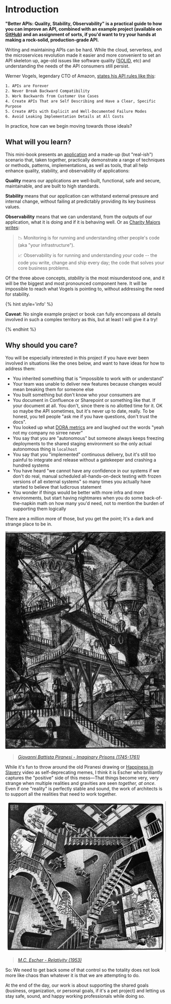 # Introduction

**"Better APIs: Quality, Stability, Observability" is a practical guide to how you can improve an API, combined with an example project (available on [GitHub](https://github.com/mikaelvesavuori/better-apis-workshop)) and an assignment of sorts, if you'd want to try your hands at making a rock-solid, production-grade API.**

Writing and maintaining APIs can be hard. While the cloud, serverless, and the microservices revolution made it easier and more convenient to set an API skeleton up, age-old issues like software quality ([SOLID](https://stackoverflow.blog/2021/11/01/why-solid-principles-are-still-the-foundation-for-modern-software-architecture/), etc) and understanding the needs of the API consumers still persist.

Werner Vogels, legendary CTO of Amazon, [states his API rules like this](https://www.youtube.com/watch?app=desktop&v=8_Xs8Ik0h1w):

```
1. APIs are Forever
2. Never Break Backward Compatibility
3. Work Backwards from Customer Use Cases
4. Create APIs That are Self Describing and Have a Clear, Specific Purpose
5. Create APIs with Explicit and Well-Documented Failure Modes
6. Avoid Leaking Implementation Details at All Costs
```

In practice, how can we begin moving towards those ideals?

## What will you learn?

This mini-book presents an [application](https://github.com/mikaelvesavuori/better-apis-workshop) and a made-up (but "real-ish") scenario that, taken together, practically demonstrate a range of techniques or methods, patterns, implementations, as well as tools, that all help enhance quality, stability, and observability of applications:

**Quality** means our applications are well-built, functional, safe and secure, maintainable, and are built to high standards.

**Stability** means that our application can withstand external pressure and internal change, without failing at predictably providing its key business values.

**Observability** means that we can understand, from the outputs of our application, what it is doing and if it is behaving well. Or as [Charity Majors writes](https://twitter.com/mipsytipsy/status/1305398051842871297):

> 📉 Monitoring is for running and understanding other people's code (aka "your infrastructure").
>
> 📈 Observability is for running and understanding _your_ code -- the code you write, change and ship every day; the code that solves your core business problems.

Of the three above concepts, _stability_ is the most misunderstood one, and it will be the biggest and most pronounced component here. It will be impossible to reach what Vogels is pointing to, without addressing the need for stability.

{% hint style='info' %}

**Caveat**: No single example project or book can fully encompass all details involved in such a complex territory as this, but at least I will give it a try!

{% endhint %}

## Why should you care?

You will be especially interested in this project if you have ever been involved in situations like the ones below, and want to have ideas for how to address them:

- You inherited something that is "impossible to work with or understand"
- Your team was unable to deliver new features because changes would mean breaking them for someone else
- You built something but don't know who your consumers are
- You document in Confluence or Sharepoint or something like that. If your document at all. You don't, since there is no allotted time for it. OK so maybe the API sometimes, but it's never up to date, really. To be honest, you tell people "ask me if you have questions, don't trust the docs".
- You looked up what [DORA metrics](https://cloud.google.com/blog/products/devops-sre/using-the-four-keys-to-measure-your-devops-performance) are and laughed out the words "yeah not my company no sirree never"
- You say that you are "autonomous" but someone always keeps freezing deployments to the shared staging environment so the only actual autonomous thing is `localhost`
- You say that you "implemented" continuous delivery, but it's still too painful to integrate and release without a gatekeeper and crashing a hundred systems
- You have heard "we cannot have any confidence in our systems if we don't do real, manual scheduled all-hands-on-deck testing with frozen versions of all external systems" so many times you actually have started to believe that ludicrous statement
- You wonder if things would be better with more infra and more environments, but start having nightmares when you do some back-of-the-napkin math on how many you'd need, not to mention the burden of supporting them logically

There are a million more of those, but you get the point; It's a dark and strange place to be in.

![Giovanni Battista Piranesi - Imaginary Prisons (1745-1761)](/img/piranesi.jpg)

> _[Giovanni Battista Piranesi - Imaginary Prisons (1745-1761)](https://en.wikipedia.org/wiki/Imaginary_Prisons)_

While it's fun to throw around the old Piranesi drawing or [Happiness in Slavery](https://imvdb.com/video/nine-inch-nails/happiness-in-slavery) video as self-deprecating memes, I think it is Escher who brilliantly captures the "positive" side of this mess—That things become very, very strange when multiple realities and gravities are seen _together, at once_. Even if one "reality" is perfectly stable and sound, the work of architects is to support all the realities that need to work together.

![M.C. Escher - Relativity (1953)](/img/escher.jpg)

> _[M.C. Escher - Relativity (1953)](<https://en.wikipedia.org/wiki/Relativity_(M._C.\_Escher)>)_

So: We need to get back some of that control so the totality does not look more like chaos than whatever it is that we are attempting to do.

At the end of the day, our work is about supporting the shared goals (business, organization, or personal goals, if it's a pet project) and letting us stay safe, sound, and happy working professionals while doing so.
